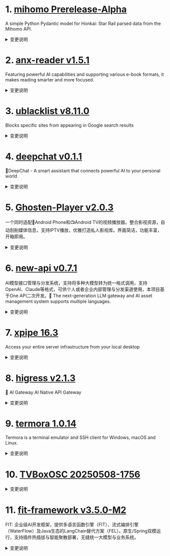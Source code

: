 
# 1. [mihomo Prerelease-Alpha](https://github.com/MetaCubeX/mihomo/releases/tag/Prerelease-Alpha)  
A simple Python Pydantic model for Honkai: Star Rail parsed data from the Mihomo API.
<details>
<summary>变更说明</summary>

Release created at  Sun May 11 11:57:07 CST 2025
Synchronize Alpha branch code updates, keeping only the latest version
<br>



  

</details>

# 2. [anx-reader v1.5.1](https://github.com/Anxcye/anx-reader/releases/tag/v1.5.1)  
Featuring powerful AI capabilities and supporting various e-book formats, it makes reading smarter and more focused. 
<details>
<summary>变更说明</summary>

## 1.5.1
- Fix: Can't open book note list in some cases
- Fix: WebDAV sync show Not Found
- Fix: Context menu is difficult to distinguish in e-ink mode
- L10n: Optimized Arabic translation
- 修复：某些特殊情况下笔记列表无法显示
- 修复：某些情况下 WebDAV 同步时显示 Not Found 的问题
- 修复：E-ink 模式下上下文菜单难以辨认
- L10n: 优化阿拉伯语部分翻译  

</details>

# 3. [ublacklist v8.11.0](https://github.com/iorate/ublacklist/releases/tag/v8.11.0)  
Blocks specific sites from appearing in Google search results
<details>
<summary>变更说明</summary>

##  (2025-05-07)
#

### Bug Fixes

* **locales:** update German translation  
#

### Features

* add experimental SERPINFO mode  
* **searx:** add searxng instance  
* **yandex:** add support for yandex.ru  




---
This release is also available on:
- 
-   

</details>

# 4. [deepchat v0.1.1](https://github.com/ThinkInAIXYZ/deepchat/releases/tag/v0.1.1)  
🐬DeepChat - A smart assistant that connects powerful AI to your personal world
<details>
<summary>变更说明</summary>

## 🚀 DeepChat 0.1.1 正式发布 | 重新定义你的 AI 对话体验！
—— 不再是简单的 ChatBot，而是你的自然语言 Agent  工具🌟
#
## ✨ 本次主要更新内容 ✨
* 优化了打包尺寸，最终包减数百兆  
* [issue] 自定义代理不支持认证/Custom proxy doesn't support authentication  
* fix: 水印拼接逻辑修改  
* feat: 知识库开关放到到每个具体知识库  
* 默认MCP设置可以开到30  
* fix 知识库开关展示逻辑 & 快捷键描述  
* 修复了一些Bug  
* Release 0.1.1  
#
## New Contributors
*  made their first contribution in 

**Full Changelog**: 


🔥 为什么选择 DeepChat？

✅ **商业友好**：基于原版  开源，无任何协议外的额外约束，面向开源。
✅ **开箱即用**：极简配置，即刻开启你的智能对话之旅。
✅ **极致灵活**：自由切换模型，自定义模型源，满足你多样化的对话和探索需求。
✅ **体验绝佳**：LaTeX 公式渲染、代码高亮、Markdown 支持，模型对话从未如此顺畅。
✅ **持续进化**：我们倾听用户反馈，不断迭代更新，为你带来更卓越的 AI 对话体验。

📥 立即体验未来

💬 反馈有礼：欢迎提交你的宝贵建议，加入 VIP 用户社群，与我们一同塑造 DeepChat 的未来！
<img width="400px" src="

  

</details>

# 5. [Ghosten-Player v2.0.3](https://github.com/GhostenEditor/Ghosten-Player/releases/tag/v2.0.3)  
一个同时适配📱Android Phone和📺Android TV的视频播放器。整合影视资源，自动刮削媒体信息，支持IPTV播放，优雅打造私人影视库。界面简洁，功能丰富，开箱即用。
<details>
<summary>变更说明</summary>

> 如果项目对您有帮助，就请给颗吧。
> 请我喝咖啡(支持作者) ☕️ 
> QQ群 1033449405

## 🐞Bug Fixed

1. TV端播放失败后，切换播放列表无法恢复播放
2. DLNA投屏问题以及页面展示问题
3. 夸克网盘VIP速度过低

## What's Changed
* Releases/v2.0.3  


**Full Changelog**:   

</details>

# 6. [new-api v0.7.1](https://github.com/QuantumNous/new-api/releases/tag/v0.7.1)  
AI模型接口管理与分发系统，支持将多种大模型转为统一格式调用，支持OpenAI、Claude等格式，可供个人或者企业内部管理与分发渠道使用，本项目基于One API二次开发。🍥 The next-generation LLM gateway and AI asset management system supports multiple languages.
<details>
<summary>变更说明</summary>

## What's Changed
* feat: Group rate limiting feature  
* feat: update OpenRouter balance  
* fix: ensure SSE ping packets are sent before upstream response  
* fix: correct formatting string in PriceData.ToSetting to handle Image…  
* feat: add option to allow worker HTTP image requests  

## New Contributors
*  made their first contribution in 

**Full Changelog**:   

</details>

# 7. [xpipe 16.3](https://github.com/xpipe-io/xpipe/releases/tag/16.3)  
Access your entire server infrastructure from your local desktop
<details>
<summary>变更说明</summary>

## SSH

- The shell profile loading on Linux has been reworked with the goal of better handling the SSH agent detection
- The SSH identity none selection will now always disable using default keys like id_rsa
- There is now a new dialog to add a host key type to a connection if none of available ones are supported by the client
- The support for FIDO2 SSH keys on Linux and macOS has been improved:
  - PINs are now cached by default so they only have to be entered once. Caching can be disabled in the security settings
  - User presence confirmation requests are now shown with an icon notification in XPipe
  - Fix FIDO2 keys not working with xpipe if they were already added to the SSH agent
- You can now create all types of tunnels to VMs as well
- The tunnel addresses now support IPv6 addresses
- Add some more automatic recognition for some Mikrotik devices

## Other

- There's a new option to automatically close terminals on successful exit without having to press any key
- The custom icons now dynamically check whether the colored icon variant has enough contrast in dark mode.
  This will make icons more colorful instead of mostly using black-and-white icons in dark mode.
  You have to refresh the icons in the icon settings for this to apply.
- There is now a confirmation prompt when erasing file contents in the file browser
- Add support for Enpass password manager
- The arch AUR package now supports automatic updates via makepkg from within XPipe 
- There is now an automatic check and a new button for merge conflicts when
  another user/instance pushed to a remote git sync repo
- Add support for Void editor
- The docker parent entry no longer has a refresh button to prevent confusion with multiple refresh buttons
- The actual file names of shell session script entries are now shown on hover
- Add ability to close connection creation dialog quickly with ESC if no changes were made
- Improve category styling

## Fixes

- Fix terminal logging being broken on Linux and macOS
- Fix some file existence checks failing on Windows 10 since the latest Windows updates
- Fix zsh errors due to unquoted glob pattern
- Fix slow macOS startup due to mdfind being slow
- Fix zellij multiplexer not properly opening first tab sometimes due to timing issues
- Fix tmux window immediately closing if connection failed
- Fix choco updater showing available updates before they are available in choco
- Fix choco updater not launching as admin
- Fix updater terminal window not closing automatically on success
- Fix script group naming in creation dialog
- Fix various NullPointers


## Downloads

You can find all downloadable artifacts below attached to this release. For installation instructions, see the .

All artifacts are signed by   

</details>

# 8. [higress v2.1.3](https://github.com/alibaba/higress/releases/tag/v2.1.3)  
🤖 AI Gateway AI Native API Gateway
<details>
<summary>变更说明</summary>

## What's Changed
* Update helm translated README.zh.md  
* fix: update golang filter README  
* fix : Add nacos username and password login option  
* feat: Support /v1/models API in ai-proxy  
* fix(ai-statistics): adjust requestBodyBufferLimit  
* fix : fix vs rewrite when mcp protocol is http  
* feat: Add SSE direct proxy support to mcp-session filter  
* fix param type error  


**Full Changelog**:   

</details>

# 9. [termora 1.0.14](https://github.com/TermoraDev/termora/releases/tag/1.0.14)  
Termora is a terminal emulator and SSH client for Windows, macOS and Linux.
<details>
<summary>变更说明</summary>

### New features/Updates

- Support RDP protocol 
- Highlighter keywords support regex 
- Support for compression algorithms 
- Support for xterm CBT 
- Scroll to the bottom after pressed any key 


### Bug fixes

- Fix snippet `\` characters 
- Fix snippet i18n 

----

### 新功能/更新

- 支持 RDP 协议 
- 高亮关键词支持正则 
- 支持压缩算法 
- 支持 xterm CBT 
- 任意键按下后滚动到底部 

### 问题修复

- 修复代码片段 `\` 字符 
- 修复代码片段 i18n 
  

</details>

# 10. [TVBoxOSC 20250508-1756](https://github.com/o0HalfLife0o/TVBoxOSC/releases/tag/20250508-1756)  

<details>
<summary>变更说明</summary>

Credit: 
Commit: 117fa9593ba22b2e81c21b87303ec1981f830d89
Changelog:
```
解决部分盒子不能正常筛选分类的问题

```
  

</details>

# 11. [fit-framework v3.5.0-M2](https://github.com/ModelEngine-Group/fit-framework/releases/tag/v3.5.0-M2)  
FIT: 企业级AI开发框架，提供多语言函数引擎（FIT）、流式编排引擎（WaterFlow）及Java生态的LangChain替代方案（FEL）。原生/Spring双模运行，支持插件热插拔与智能聚散部署，无缝统一大模型与业务系统。
<details>
<summary>变更说明</summary>

## 这是 FIT Framework 社区 3.5.0 版本的第二个里程碑的发布！
#
## FIT 函数平台
#
### ✨ 升级优化

* 支持 mybatis 配置自动下划线转驼峰  
* 添加 fit-security-simple 插件  
* 捕获流式调用报错信息  
* 升级 python 依赖三方包的版本  
#
### ✅ 问题修复

* 修复校验泛型元素为空时的错误  
* 修复 http 进行流式下载时，status code 返回 0 导致链接中断的问题  
* 修复广播模式下如果 genericable 无返回值时的报错问题  
#
## Waterflow 流调度平台
#
### 🚀 功能特性

* 支持 FIT for Java 插件自动扫描并生成工具元数据。
#
### ✨ 升级优化

* 修改 ohscript 生成随机 uuid 方式提升性能  
#
## Elsa 图形编辑平台
#
### 🚀 功能特性
#
#### 核心框架 (elsa)

* 图形具备统一的抽象数据结构。
   * Graph、Page、Shape 结构通用于任意业务场景。
   * 全链路 JSON 序列化能力，兼容任何持久化存储方案。

* 支持拖拽式流程编排。
   * 支持图形拖拽和画布拖拽，并提供节点整理和一键显示所有节点的能力。
#
#### 前端应用 (elsa-react)

* 集成 React 的能力。
   * 基于 Context 的上下文传递机制。
   * 节点渲染缓存：React.memo + 自定义 shouldComponentUpdate。

* 集成 Ant Design 的能力。
   * 基于 Form 组件的实时校验提示系统。
   * 基于 Tree 组件封装的节点上下文观察者机制。
#
## ❤️ 贡献者

*  made their first contribution in 
*  made their first contribution in 

以及感谢所有为此次发布做出贡献的人：

            

</details>

